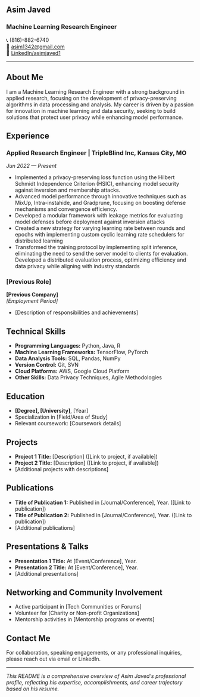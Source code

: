 
## Asim Javed

### Machine Learning Research Engineer

📞 (816)-882-6740  
📧 asim1342@gmail.com  
🔗 [LinkedIn/asimjaved1](https://www.linkedin.com/in/asimjaved1)

---

## About Me
I am a Machine Learning Research Engineer with a strong background in applied research, focusing on the development of privacy-preserving algorithms in data processing and analysis. My career is driven by a passion for innovation in machine learning and data security, seeking to build solutions that protect user privacy while enhancing model performance.

## Experience

### Applied Research Engineer | TripleBlind Inc, Kansas City, MO
*Jun 2022 — Present*
- Implemented a privacy-preserving loss function using the Hilbert Schmidt Independence Criterion (HSIC), enhancing model security against inversion and membership attacks.
- Advanced model performance through innovative techniques such as MixUp, Intra-instahide, and Gradprune, focusing on boosting defense mechanisms and convergence efficiency.
- Developed a modular framework with leakage metrics for evaluating model defenses before deployment against inversion attacks
- Created a new strategy for varying learning rate between rounds and epochs with implementing custom cyclic learning rate schedulers for
distributed learning
- Transformed the training protocol by implementing split inference, eliminating the need to send the server model to clients for evaluation.
Developed a distributed evaluation process, optimizing efficiency and data privacy while aligning with industry standards


### [Previous Role]
**[Previous Company]**  
*[Employment Period]*
- [Description of responsibilities and achievements]

## Technical Skills
- **Programming Languages:** Python, Java, R
- **Machine Learning Frameworks:** TensorFlow, PyTorch
- **Data Analysis Tools:** SQL, Pandas, NumPy
- **Version Control:** Git, SVN
- **Cloud Platforms:** AWS, Google Cloud Platform
- **Other Skills:** Data Privacy Techniques, Agile Methodologies

## Education
- **[Degree], [University]**, [Year]
- Specialization in [Field/Area of Study]
- Relevant coursework: [Coursework details]

## Projects
- **Project 1 Title:** [Description] ([Link to project, if available])
- **Project 2 Title:** [Description] ([Link to project, if available])
- [Additional projects with descriptions]

## Publications
- **Title of Publication 1:** Published in [Journal/Conference], Year. ([Link to publication])
- **Title of Publication 2:** Published in [Journal/Conference], Year. ([Link to publication])
- [Additional publications]

## Presentations & Talks
- **Presentation 1 Title:** At [Event/Conference], Year.
- **Presentation 2 Title:** At [Event/Conference], Year.
- [Additional presentations]

## Networking and Community Involvement
- Active participant in [Tech Communities or Forums]
- Volunteer for [Charity or Non-profit Organizations]
- Mentorship activities in [Mentorship programs or events]

## Contact Me
For collaboration, speaking engagements, or any professional inquiries, please reach out via email or LinkedIn.

---

*This README is a comprehensive overview of Asim Javed's professional profile, reflecting his expertise, accomplishments, and career trajectory based on his resume.*
